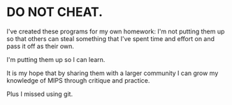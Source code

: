 # DO NOT CHEAT.

I've created these programs for my own homework: I'm not putting them up so that others can steal something that I've spent time and effort on and pass it off as their own.

I'm putting them up so I can learn.

It is my hope that by sharing them with a larger community I can grow my knowledge of MIPS through critique and practice.

Plus I missed using git.
